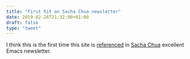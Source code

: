 ```yaml
---
title: "First hit on Sacha Chua newsletter"
date: 2019-02-26T21:32:00+01:00
draft: false
type: "tweet"
---
```


I think this is the first time this site is [referenced](http://sachachua.com/blog/2019/02/2019-02-18-emacs-news/) in [Sacha Chua](http://sachachua.com/blog/) excellent
Emacs newsletter.
